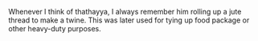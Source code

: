 Whenever I think of thathayya, I always remember him rolling up a jute thread to make a twine. This was later used for tying up food package or other heavy-duty purposes.   